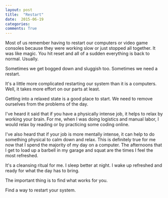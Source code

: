 ```yaml
---
layout: post
title:  "Restart"
date:  2015-06-19
categories:
comments: True
---
```


Most of us remember having to restart our computers or video game consoles because they were working slow or just stopped all together. It was like magic. You hit reset and all of a sudden everything is back to normal. Usually.

Sometimes we get bogged down and sluggish too. Sometimes we need a restart.

It's a little more complicated restarting our system than it is a computers. Well, it takes more effort on our parts at least.

Getting into a relaxed state is a good place to start. We need to remove ourselves from the problems of the day.

I've heard it said that if you have a physically intense job, it helps to relax by working your brain. For me, when I was doing logistics and manual labor, I would relax by reading or by practicing some coding online.

I've also heard that if your job is more mentally intense, it can help to do something physical to calm down and relax. This is definitely true for me now that I spend the majority of my day on a computer. The afternoons that I get to load up a barbell in my garage and squat are the times I feel the most refreshed.

It's a cleansing ritual for me. I sleep better at night. I wake up refreshed and ready for what the day has to bring.

The important thing is to find what works for you.

Find a way to restart your system.
